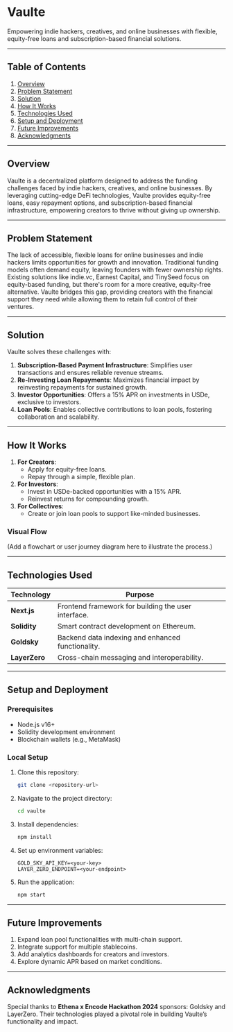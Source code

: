 # Vaulte  

Empowering indie hackers, creatives, and online businesses with flexible, equity-free loans and subscription-based financial solutions.  

---  

## Table of Contents  

1. [Overview](#overview)  
2. [Problem Statement](#problem-statement)  
3. [Solution](#solution)  
4. [How It Works](#how-it-works)  
5. [Technologies Used](#technologies-used)  
6. [Setup and Deployment](#setup-and-deployment)  
7. [Future Improvements](#future-improvements)  
8. [Acknowledgments](#acknowledgments)  

---  

## Overview  

Vaulte is a decentralized platform designed to address the funding challenges faced by indie hackers, creatives, and online businesses. By leveraging cutting-edge DeFi technologies, Vaulte provides equity-free loans, easy repayment options, and subscription-based financial infrastructure, empowering creators to thrive without giving up ownership.  

---  

## Problem Statement  

The lack of accessible, flexible loans for online businesses and indie hackers limits opportunities for growth and innovation. Traditional funding models often demand equity, leaving founders with fewer ownership rights. Existing solutions like indie.vc, Earnest Capital, and TinySeed focus on equity-based funding, but there's room for a more creative, equity-free alternative. Vaulte bridges this gap, providing creators with the financial support they need while allowing them to retain full control of their ventures.  

---  

## Solution  

Vaulte solves these challenges with:  
1. **Subscription-Based Payment Infrastructure**: Simplifies user transactions and ensures reliable revenue streams.  
2. **Re-Investing Loan Repayments**: Maximizes financial impact by reinvesting repayments for sustained growth.  
3. **Investor Opportunities**: Offers a 15% APR on investments in USDe, exclusive to investors.  
4. **Loan Pools**: Enables collective contributions to loan pools, fostering collaboration and scalability.  

---  

## How It Works  

1. **For Creators**:  
   - Apply for equity-free loans.  
   - Repay through a simple, flexible plan.  
2. **For Investors**:  
   - Invest in USDe-backed opportunities with a 15% APR.  
   - Reinvest returns for compounding growth.  
3. **For Collectives**:  
   - Create or join loan pools to support like-minded businesses.  

### Visual Flow  
(Add a flowchart or user journey diagram here to illustrate the process.)  

---  

## Technologies Used  

| **Technology**   | **Purpose**                                      |  
|-------------------|--------------------------------------------------|  
| **Next.js**       | Frontend framework for building the user interface. |  
| **Solidity**      | Smart contract development on Ethereum.         |  
| **Goldsky**       | Backend data indexing and enhanced functionality. |  
| **LayerZero**     | Cross-chain messaging and interoperability.     |  

---  

## Setup and Deployment  

### Prerequisites  

- Node.js v16+  
- Solidity development environment  
- Blockchain wallets (e.g., MetaMask)  

### Local Setup  

1. Clone this repository:  
    ```bash  
    git clone <repository-url>  
    ```  
2. Navigate to the project directory:  
    ```bash  
    cd vaulte  
    ```  
3. Install dependencies:  
    ```bash  
    npm install  
    ```  
4. Set up environment variables:  
    ```  
    GOLD_SKY_API_KEY=<your-key>  
    LAYER_ZERO_ENDPOINT=<your-endpoint>  
    ```  
5. Run the application:  
    ```bash  
    npm start  
    ```  

---  

## Future Improvements  

1. Expand loan pool functionalities with multi-chain support.  
2. Integrate support for multiple stablecoins.  
3. Add analytics dashboards for creators and investors.  
4. Explore dynamic APR based on market conditions.  

---  

## Acknowledgments  

Special thanks to **Ethena x Encode Hackathon 2024** sponsors: Goldsky and LayerZero. Their technologies played a pivotal role in building Vaulte’s functionality and impact.  
